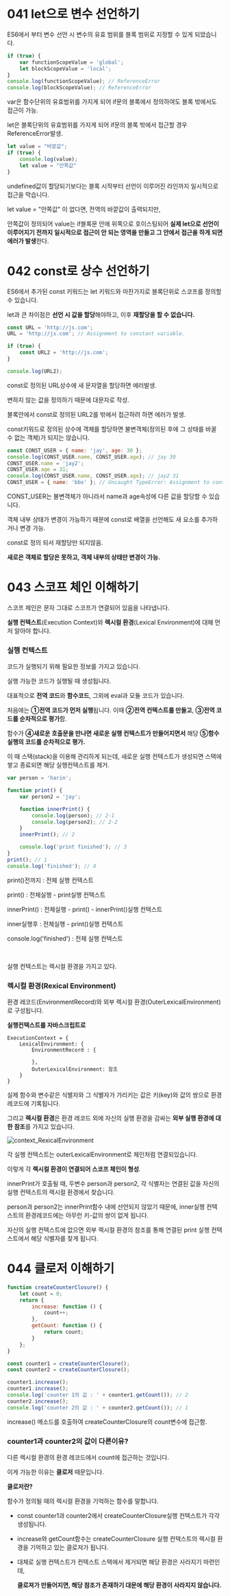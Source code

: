 # 041 let으로 변수 선언하기

ES6에서 부터 변수 선언 시 변수의 유효 범위를 블록 범위로 지정할 수 있게 되었습니다.

```javascript
if (true) {
    var functionScopeValue = 'global';
    let blockScopeValue = 'local';
}
console.log(functionScopeValue); // ReferenceError
console.log(blockScopeValue); // ReferenceError
```

var은 함수단위의 유효범위를 가지게 되어 if문의 블록에서 정의하여도 블록 밖에서도 접근이 가능.

let은 블록단위의 유효범위를 가지게 되어 if문의 블록 밖에서 접근할 경우 ReferenceError발생.

```javascript
let value = "바깥값";
if (true) {
    console.log(value);
    let value = "안쪽값"
}
```

undefined값이 할당되기보다는 블록 시작부터 선언이 이루어진 라인까지 일시적으로 접근을 막습니다.

let value = "안쪽값" 이 없다면, 전역의 바깥값이 출력되지만,

안쪽값이 정의되어 value는 if블록문 안에 위쪽으로 호이스팅되어 <strong>실제 let으로 선언이 이루어지기 전까지 일시적으로 접근이 안 되는 영역을 만들고 그 안에서 접근을 하게 되면 에러가 발생</strong>한다.


# 042 const로 상수 선언하기

ES6에서 추가된 const 키워드는 let 키워드와 마찬가지로 블록단위로 스코프를 정의할 수 있습니다.

let과 큰 차이점은 <strong>선언 시 값을 할당</strong>해야하고, 이후 <strong>재할당을 할 수 없습니다.</strong>

```javascript
const URL = 'http://js.com';
URL = 'http://js.com'; // Assignment to constant variable.

if (true) {
    const URL2 = 'http://js.com';
}

console.log(URL2);
```

const로 정의된 URL상수에 새 문자열을 할당하면 에러발생.

변하지 않는 값을 정의하기 때문에 대문자로 작성.

블록안에서 const로 정의된 URL2를 밖에서 접근하려 하면 에러가 발생.



const키워드로 정의된 상수에 객체를 할당하면 불변객체(정의된 후에 그 상태를 바꿀 수 없는 객체)가 되지는 않습니다.

```javascript
const CONST_USER = { name: 'jay', age: 30 };
console.log(CONST_USER.name, CONST_USER.age); // jay 30
CONST_USER.name = 'jay2';
CONST_USER.age = 31;
console.log(CONST_USER.name, CONST_USER.age); // jay2 31
CONST_USER = { name: 'bbo' }; // Uncaught TypeError: Assignment to constant variable.
```

CONST_USER는 불변객체가 아니라서 name과 age속성에 다른 값을 할당할 수 있습니다.

객체 내부 상태가 변경이 가능하기 때문에 const로 배열을 선언해도 새 요소를 추가하거나 변경 가능.

const로 정의 되서 재할당만 되지않음.

<strong>새로은 객체로 할당은 못하고, 객체 내부의 상태만 변경이 가능.</strong>



# 043 스코프 체인 이해하기

스코프 체인은 문자 그대로 스코프가 연결되어 있음을 나타냅니다.

<strong>실행 컨텍스트</strong>(Execution Context)와 <strong>렉시컬 환경</strong>(Lexical Environment)에 대해 먼저 알아야 합니다.



### 실행 컨텍스트

코드가 실행되기 위해 필요한 정보를 가지고 있습니다.

실행 가능한 코드가 실행될 때 생성됩니다.

대표적으로 <strong>전역 코드</strong>와 <strong>함수코드</strong>, 그외에 eval과 모듈 코드가 있습니다.



처음에는 <strong>①전역 코드가 먼저 실행</strong>됩니다. 이때 <strong>②전역 컨텍스트를 만들고</strong>, <strong>③전역 코드를 순차적으로 평가</strong>함. 

함수가 <strong>④새로운 호출문을 만나면 새로운 실행 컨텍스트가 만들어지면서</strong> 해당 <strong>⑤함수 실행의 코드를 순차적으로 평가.</strong>



이 때 스택(stack)을 이용해 관리하게 되는데, 새로운 실행 컨텍스트가 생성되면 스택에 쌓고 종료되면 해당 실행컨텍스트를 제거.

```javascript
var person = 'harin';

function print() {
    var person2 = 'jay';

    function innerPrint() {
        console.log(person); // 2-1
        console.log(person2); // 2-2
    }
    innerPrint(); // 2

    console.log('print finished'); // 3
}
print(); // 1
console.log('finished'); // 4
```

print()전까지 : 전체 실행 컨텍스트

print() : 전체실행 - print실행 컨텍스트

innerPrint() : 전체실행 - print() - innerPrint()실행 컨텍스트

inner실행후 : 전체실행 - print()실행 컨텍스트

console.log('finished') : 전체 실행 컨텍스트

<br/>

실행 컨텍스트는 렉시컬 환경을 가지고 있다.

### 렉시컬 환경(Rexical Environment)

환경 레코드(EnvironmentRecord)와 외부 렉시컬 환경(OuterLexicalEnvironment)로 구성됩니다.

<strong>실행컨텍스트를 자바스크립트로</strong>

```
ExecutionContext = {
	LexicalEnvironment: {
		EnvironmentRecord : {
			
		},
		OuterLexicalEnvironment: 참조
	}
}
```

실제 함수와 변수같은 식별자와 그 식별자가 가리키는 값은 키(key)와 값의 쌍으로 환경 레코드에 기록됩니다.

그리고 <strong>렉시컬 환경</strong>은 환경 레코드 외에 자신의 실행 환경을 감싸는 <strong>외부 실행 환경에 대한 참조</strong>를 가지고 있습니다.

![context_RexicalEnvironment](C:\Users\multicampus\AppData\Roaming\Typora\typora-user-images\image-20210317200908698.png)

각 실행 컨텍스트는 outerLexicalEnvironment로 체인처럼 연결되있습니다.

이렇게 각 <strong>렉시컬 환경이 연결되어 스코프 체인이 형성</strong>.



innerPrint가 호출될 때, 두변수 person과 person2, 각 식별자는 연결된 값을 자신의 실행 컨텍스트의 렉시컬 환경에서 찾습니다.

person과 person2는 innerPrint함수 내에 선언되지 않았기 때문에, inner실행 컨텍스트의 환경레코드에는 아무런 키-값의 쌍이 없게 됩니다.

자신의 실행 컨텍스트에 없으면 외부 렉시컬 환경의 참조를 통해 연결된 print 실행 컨텍스트에서 해당 식별자를 찾게 됩니다.



# 044 클로저 이해하기

```javascript
function createCounterClosure() {
    let count = 0;
    return {
        increase: function () {
            count++;
        },
        getCount: function () {
            return count;
        }
    };
}

const counter1 = createCounterClosure();
const counter2 = createCounterClosure();

counter1.increase();
counter1.increase();
console.log('counter 1의 값 : ' + counter1.getCount()); // 2
counter2.increase();
console.log('counter 2의 값 : ' + counter2.getCount()); // 1
```

increase() 메소드를 호출하여 createCounterClosure의 count변수에 접근함.

### counter1과 counter2의 값이 다른이유?

다른 렉시컬 환경의 환경 레코드에서 count에 접근하는 것입니다.

이게 가능한 이유는 <strong>클로저</strong> 때문입니다.

<strong>클로저란?</strong>

함수가 정의될 때의 렉시컬 환경을 기억하는 함수를 말합니다.

* const counter1과 counter2에서 createCounterClosure실행 컨텍스트가 각각 생성됩니다.

* increase와 getCount함수는 createCounterClosure 실행 컨텍스트의 렉시컬 환경을 기억하고 있는 클로저가 됩니다.

* 대체로 실행 컨텍스트가 컨텍스트 스택에서 제거되면 해당 환경은 사라지기 마련인데, 

  <strong>클로져가 만들어지면,  해당 참조가 존재하기 대문에 해당 환경이 사라지지 않습니다.</strong>



